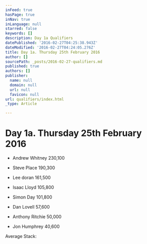 ```yaml
---
inFeed: true
hasPage: true
inNav: true
inLanguage: null
starred: false
keywords: []
description: Day 1a Qualifiers
datePublished: '2016-02-27T04:25:38.943Z'
dateModified: '2016-02-27T04:24:05.276Z'
title: Day 1a. Thursday 25th February 2016
author: []
sourcePath: _posts/2016-02-27-qualifiers.md
published: true
authors: []
publisher:
  name: null
  domain: null
  url: null
  favicon: null
url: qualifiers/index.html
_type: Article

---
```

# Day 1a. Thursday 25th February 2016

* Andrew Whitney 230,100

* Steve Place 190,300

* Lee doran 161,500

* Isaac Lloyd 105,800

* Simon Day 101,800

* Dan Lovell 57,600

* Anthony Ritchie 50,000

* Jon Humphrey 40,600

Average Stack: